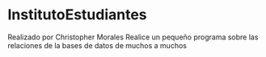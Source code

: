 # InstitutoEstudiantes
Realizado por Christopher Morales
Realice un pequeño programa sobre las relaciones de la bases de datos de muchos a muchos 
